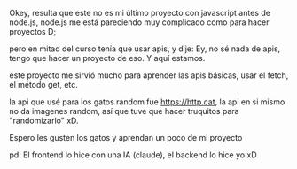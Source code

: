 Okey, resulta que este no es mi último proyecto con javascript antes de node.js, node.js me está pareciendo muy complicado como para hacer proyectos D;

pero en mitad del curso tenía que usar apis, y dije: Ey, no sé nada de apis, tengo que hacer un proyecto de eso. Y aquí estamos.

este proyecto me sirvió mucho para aprender las apis básicas, usar el fetch, el método get, etc.

la api que usé para los gatos random fue https://http.cat, la api en si mismo no da imagenes random, así que tuve que hacer truquitos para "randomizarlo" xD.

Espero les gusten los gatos y aprendan un poco de mi proyecto

pd: El frontend lo hice con una IA (claude), el backend lo hice yo xD
